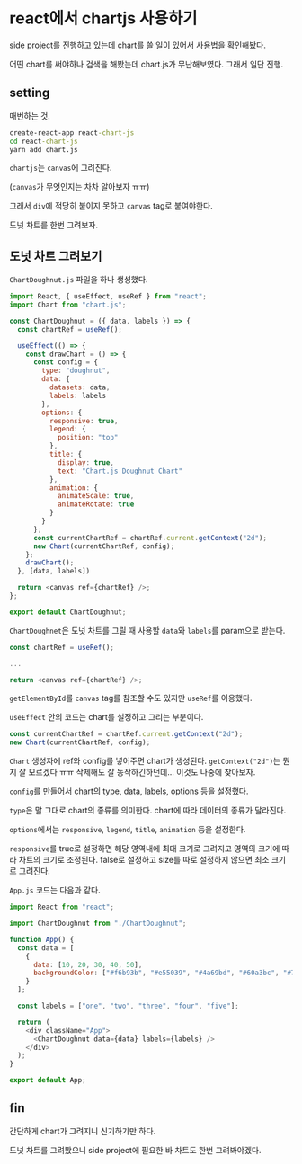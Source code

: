 # react에서 chartjs 사용하기

side project를 진행하고 있는데 chart를 쓸 일이 있어서 사용법을 확인해봤다.

어떤 chart를 써야하나 검색을 해봤는데 chart.js가 무난해보였다. 그래서 일단 진행.

## setting

매번하는 것.

```cmd
create-react-app react-chart-js
cd react-chart-js
yarn add chart.js
```

`chartjs`는 `canvas`에 그려진다.

(`canvas`가 무엇인지는 차차 알아보자 ㅠㅠ)

그래서 `div`에 적당히 붙이지 못하고 `canvas` tag로 붙여야한다.

도넛 차트를 한번 그려보자.

## 도넛 차트 그려보기

`ChartDoughnut.js` 파일을 하나 생성했다.

```js
import React, { useEffect, useRef } from "react";
import Chart from "chart.js";

const ChartDoughnut = ({ data, labels }) => {
  const chartRef = useRef();

  useEffect(() => {
    const drawChart = () => {
      const config = {
        type: "doughnut",
        data: {
          datasets: data,
          labels: labels
        },
        options: {
          responsive: true,
          legend: {
            position: "top"
          },
          title: {
            display: true,
            text: "Chart.js Doughnut Chart"
          },
          animation: {
            animateScale: true,
            animateRotate: true
          }
        }
      };
      const currentChartRef = chartRef.current.getContext("2d");
      new Chart(currentChartRef, config);
    };
    drawChart();
  }, [data, labels])

  return <canvas ref={chartRef} />;
};

export default ChartDoughnut;

```

`ChartDoughnet`은 도넛 차트를 그릴 때 사용할 `data`와 `labels`를 param으로 받는다.

```js
const chartRef = useRef();

...

return <canvas ref={chartRef} />;
```

`getElementById`롤 `canvas` tag를 참조할 수도 있지만 `useRef`를 이용했다.

`useEffect` 안의 코드는 chart를 설정하고 그리는 부분이다.

```js
const currentChartRef = chartRef.current.getContext("2d");
new Chart(currentChartRef, config);
```

`Chart` 생성자에 ref와 config를 넣어주면 chart가 생성된다.
`getContext("2d")`는 뭔지 잘 모르겠다 ㅠㅠ
삭제해도 잘 동작하긴하던데... 이것도 나중에 찾아보자.

`config`를 만들어서 chart의 type, data, labels, options 등을 설정했다.

`type`은 말 그대로 chart의 종류를 의미한다. chart에 따라 데이터의 종류가 달라진다.

`options`에서는 `responsive`, `legend`, `title`, `animation` 등을 설정한다.

`responsive`를 true로 설정하면 해당 영역내에 최대 크기로 그려지고 영역의 크기에 따라 차트의 크기로 조정된다.
false로 설정하고 size를 따로 설정하지 않으면 최소 크기로 그려진다.

`App.js` 코드는 다음과 같다.

```js
import React from "react";

import ChartDoughnut from "./ChartDoughnut";

function App() {
  const data = [
    {
      data: [10, 20, 30, 40, 50],
      backgroundColor: ["#f6b93b", "#e55039", "#4a69bd", "#60a3bc", "#78e08f"]
    }
  ];

  const labels = ["one", "two", "three", "four", "five"];

  return (
    <div className="App">
      <ChartDoughnut data={data} labels={labels} />
    </div>
  );
}

export default App;

```

## fin

간단하게 chart가 그려지니 신기하기만 하다.

도넛 차트를 그려봤으니 side project에 필요한 바 차트도 한번 그려봐야겠다.
